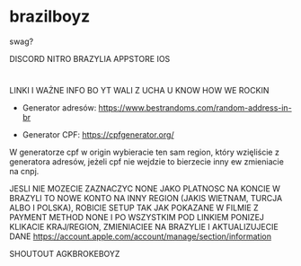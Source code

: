 # brazilboyz
swag?

DISCORD NITRO BRAZYLIA APPSTORE IOS
#
LINKI I WAŻNE INFO BO YT WALI Z UCHA U KNOW HOW WE ROCKIN
- Generator adresów:
 https://www.bestrandoms.com/random-address-in-br

- Generator CPF:
  https://cpfgenerator.org/

W generatorze cpf w origin wybieracie ten sam region, który wzięliście z generatora adresów, jeżeli cpf nie wejdzie to bierzecie inny ew zmieniacie na cnpj.

JESLI NIE MOZECIE ZAZNACZYC NONE JAKO PLATNOSC NA KONCIE W BRAZYLI TO NOWE KONTO NA INNY REGION (JAKIS WIETNAM, TURCJA ALBO I POLSKA), ROBICIE SETUP TAK JAK POKAZANE W FILMIE Z PAYMENT METHOD NONE I PO WSZYSTKIM POD LINKIEM PONIZEJ KLIKACIE KRAJ/REGION, ZMIENIACIEE NA BRAZYLIE I AKTUALIZUJECIE DANE
 https://account.apple.com/account/manage/section/information


SHOUTOUT AGKBROKEBOYZ
